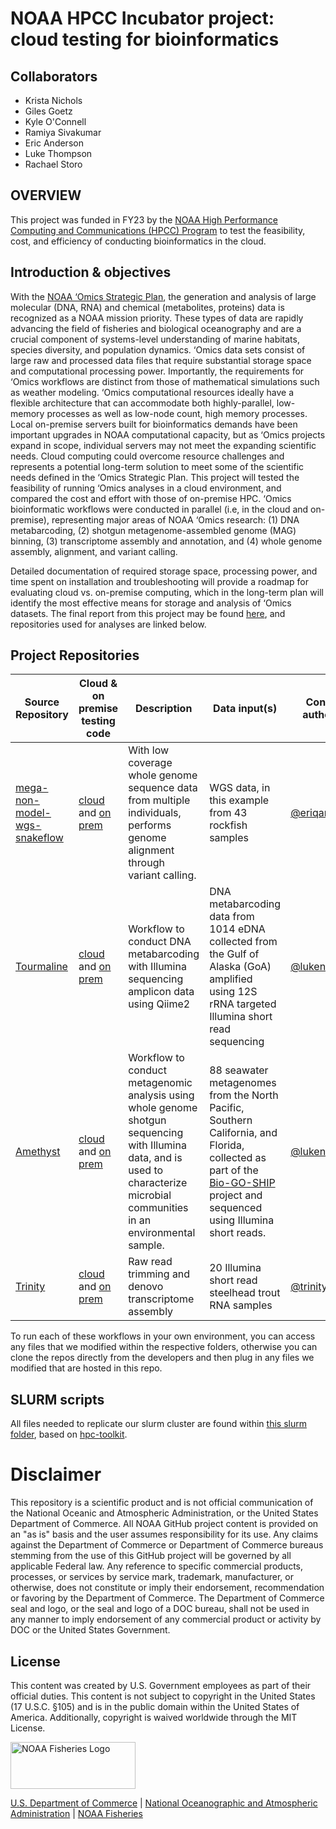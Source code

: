 # NOAA HPCC Incubator project: cloud testing for bioinformatics

## Collaborators

* Krista Nichols
* Giles Goetz
* Kyle O'Connell
* Ramiya Sivakumar
* Eric Anderson
* Luke Thompson
* Rachael Storo

## OVERVIEW
This project was funded in FY23 by the [NOAA High Performance Computing and Communications (HPCC) Program](https://www.noaa.gov/information-technology/hpcc) to test the feasibility, cost, and efficiency of conducting bioinformatics in the cloud. 

## Introduction & objectives
With the [NOAA ‘Omics Strategic Plan](https://sciencecouncil.noaa.gov/wp-content/uploads/2022/08/Omics-Strategic-Plan_Final-Signed.pdf), the generation and analysis of large molecular (DNA, RNA) and chemical (metabolites, proteins) data is recognized as a NOAA mission priority. These types of data are rapidly advancing the field of fisheries and biological oceanography and are a crucial component of systems-level understanding of marine habitats, species diversity, and population dynamics. ‘Omics data sets consist of large raw and processed data files that require substantial storage space and computational processing power. Importantly, the requirements for ‘Omics workflows are distinct from those of mathematical simulations such as weather modeling. ‘Omics computational resources ideally have a flexible architecture that can accommodate both highly-parallel, low-memory processes as well as low-node count, high memory processes. Local on-premise servers built for bioinformatics demands have been important upgrades in NOAA computational capacity, but as ‘Omics projects expand in scope, individual servers may not meet the expanding scientific needs. Cloud computing could overcome resource challenges and represents a potential long-term solution to meet some of the scientific needs defined in the ‘Omics Strategic Plan. 
This project will tested the feasibility of running ‘Omics analyses in a cloud environment, and compared the cost and effort with those of on-premise HPC. ‘Omics bioinformatic workflows were conducted in parallel (i.e, in the cloud and on-premise), representing major areas of NOAA ‘Omics research: (1) DNA metabarcoding, (2) shotgun metagenome-assembled genome (MAG) binning, (3) transcriptome assembly and annotation, and (4) whole genome assembly, alignment, and variant calling. 

Detailed documentation of required storage space, processing power, and time spent on installation and troubleshooting will provide a roadmap for evaluating cloud vs. on-premise computing, which in the long-term plan will identify the most effective means for storage and analysis of ‘Omics datasets. The final report from this project may be found [here](https://github.com/noaa-nwfsc/FY24-HPCC-Incubator-testing-for-bioinformatics/blob/main/docs/NOAA%20Genomics%20Report%20(6.28.24).pdf), and repositories used for analyses are linked below.

## Project Repositories

| Source Repository     | Cloud & on premise testing code   |  Description          | Data input(s) | Contact author(s)  | 
|---------|---------|---------|---------|---------|
| [mega-non-model-wgs-snakeflow](https://github.com/eriqande/mega-non-model-wgs-snakeflow) | [cloud](/GoogleCloud/mega-non-model-wgs-snakeflow) and [on prem](/Sedna/mega-non-wgs-snakeflow) | With low coverage whole genome sequence data from multiple individuals, performs genome alignment through variant calling. | WGS data, in this example from 43 rockfish samples | [@eriqande](https://github.com/eriqande) |
| [Tourmaline](https://github.com/aomlomics/tourmaline)| [cloud](/GoogleCloud/tourmaline) and [on prem](/Sedna/tourmaline) | Workflow to conduct DNA metabarcoding with Illumina sequencing amplicon data using Qiime2 | DNA metabarcoding data from 1014 eDNA collected from the Gulf of Alaska (GoA) amplified using 12S rRNA targeted Illumina short read sequencing | [@lukenoaa](https://github.com/lukenoaa) |
| [Amethyst](https://github.com/aomlomics/amethyst)| [cloud](/GoogleCloud/amethyst) and [on prem](/Sedna/amethyst) | Workflow to conduct metagenomic analysis using whole genome shotgun sequencing with Illumina data, and is used to characterize microbial communities in an environmental sample. | 88 seawater metagenomes from the North Pacific, Southern California, and Florida, collected as part of the [Bio-GO-SHIP](https://biogoship.org/) project and sequenced using Illumina short reads. | [@lukenoaa](https://github.com/lukenoaa) |
| [Trinity](https://github.com/trinityrnaseq/trinityrnaseq)| [cloud](/GoogleCloud/trinity) and [on prem](/Sedna/trinity) | Raw read trimming and denovo transcriptome assembly | 20 Illumina short read steelhead trout RNA samples| [@trinityrnaseq](https://github.com/trinityrnaseq)|

To run each of these workflows in your own environment, you can access any files that we modified within the respective folders, otherwise you can clone the repos directly from the developers and then plug in any files we modified that are hosted in this repo. 

## SLURM scripts
All files needed to replicate our slurm cluster are found within [this slurm folder](/slurm-tf/), based on [hpc-toolkit](https://github.com/GoogleCloudPlatform/hpc-toolkit).

# Disclaimer

This repository is a scientific product and is not official communication of the National Oceanic and Atmospheric Administration, or the United States Department of Commerce. All NOAA GitHub project content is provided on an "as is" basis and the user assumes responsibility for its use. Any claims against the Department of Commerce or Department of Commerce bureaus stemming from the use of this GitHub project will be governed by all applicable Federal law. Any reference to specific commercial products, processes, or services by service mark, trademark, manufacturer, or otherwise, does not constitute or imply their endorsement, recommendation or favoring by the Department of Commerce. The Department of Commerce seal and logo, or the seal and logo of a DOC bureau, shall not be used in any manner to imply endorsement of any commercial product or activity by DOC or the United States Government.

## License
This content was created by U.S. Government employees as part of their official duties. This content is not subject to copyright in the United States (17 U.S.C. §105) and is in the public domain within the United States of America. Additionally, copyright is waived worldwide through the MIT License.

<img src="https://raw.githubusercontent.com/nmfs-fish-tools/nmfspalette/main/man/figures/noaa-fisheries-rgb-2line-horizontal-small.png" width="200" style="height: 75px !important;"   alt="NOAA Fisheries Logo">


 [U.S. Department of Commerce](https://www.commerce.gov/) | [National Oceanographic and Atmospheric Administration](https://www.noaa.gov) | [NOAA Fisheries](https://www.fisheries.noaa.gov/)


